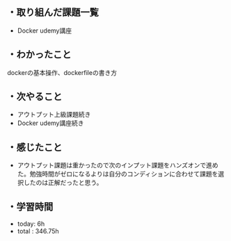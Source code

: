 ## ・取り組んだ課題一覧
- Docker udemy講座

## ・わかったこと
dockerの基本操作、dockerfileの書き方

## ・次やること
- アウトプット上級課題続き
- Docker udemy講座続き

## ・感じたこと
- アウトプット課題は重かったので次のインプット課題をハンズオンで進めた。勉強時間がゼロになるよりは自分のコンディションに合わせて課題を選択したのは正解だったと思う。

## ・学習時間
- today:   6h
- total  : 346.75h